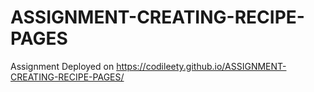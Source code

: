 # ASSIGNMENT-CREATING-RECIPE-PAGES
Assignment
Deployed on https://codileety.github.io/ASSIGNMENT-CREATING-RECIPE-PAGES/
